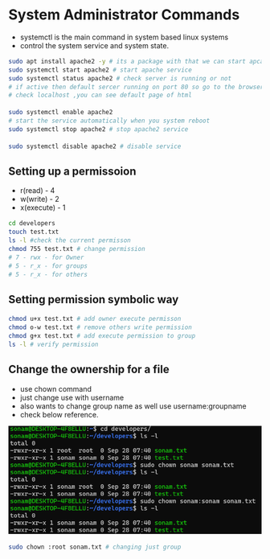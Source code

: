 # System Administrator Commands

- systemctl is the main command in system based linux systems
- control the system service and system state.

```bash
sudo apt install apache2 -y # its a package with that we can start apcahe server
sudo systemctl start apache2 # start apache service
sudo systemctl status apache2 # check server is running or not
# if active then default sercer running on port 80 so go to the browser
# check localhost ,you can see default page of html

sudo systemctl enable apache2 
# start the service automatically when you system reboot
sudo systemctl stop apache2 # stop apache2 service

sudo systemctl disable apache2 # disable service
```

## Setting up a permissoion

- r(read) - 4
- w(write) - 2
- x(execute) - 1

```bash
cd developers
touch test.txt
ls -l #check the current permisson
chmod 755 test.txt # change permission
# 7 - rwx - for Owner
# 5 - r_x - for groups
# 5 - r_x - for others
```

## Setting permission symbolic way

```bash
chmod u+x test.txt # add owner execute permisson
chmod o-w test.txt # remove others write permission
chmod g+x test.txt # add execute permission to group
ls -l # verify permission
```

## Change the ownership for a file

- use chown command
- just change use with username
- also wants to change group name as well use username:groupname
- check below reference.

![Change OwnerShip](images/chown-1.png)

```bash
sudo chown :root sonam.txt # changing just group
```